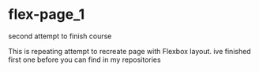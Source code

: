 # flex-page_1
second attempt to finish course

This is repeating attempt to recreate page with  Flexbox layout. ive finished first one before you can find in my repositories